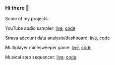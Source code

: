 ### Hi there 👋

Some of my projects:

YouTube audio sampler: [live](http://46.101.156.79:8002), [code](https://github.com/bartwroblewski/sampler_new)

Strava account data analysis/dashboard: [live](http://46.101.156.79:8003), [code](https://github.com/bartwroblewski/strava_explorer)

Multiplayer minesweeper game: [live](http://46.101.156.79:8000), [code](https://github.com/bartwroblewski/minsk)

Musical step sequencer: [live](http://46.101.156.79:8081/), [code](https://github.com/bartwroblewski/step_stequencer)
<!--
**bartwroblewski/bartwroblewski** is a ✨ _special_ ✨ repository because its `README.md` (this file) appears on your GitHub profile.

Here are some ideas to get you started:

- 🔭 I’m currently working on ...
- 🌱 I’m currently learning ...
- 👯 I’m looking to collaborate on ...
- 🤔 I’m looking for help with ...
- 💬 Ask me about ...
- 📫 How to reach me: ...
- 😄 Pronouns: ...
- ⚡ Fun fact: ...
-->
